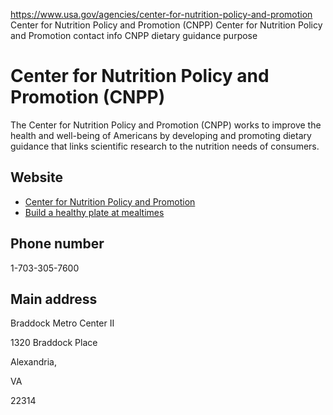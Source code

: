 

https://www.usa.gov/agencies/center-for-nutrition-policy-and-promotion
Center for Nutrition Policy and Promotion (CNPP)
Center for Nutrition Policy and Promotion contact info
CNPP dietary guidance purpose

Center for Nutrition Policy and Promotion
(CNPP)
================================================

The Center for Nutrition Policy and Promotion (CNPP) works to improve the health and well-being of Americans by developing and promoting dietary guidance that links scientific research to the nutrition needs of consumers.

Website
-------

* [Center for Nutrition Policy and Promotion](https://www.fns.usda.gov/cnpp)
* [Build a healthy plate at mealtimes](https://www.myplate.gov/)

Phone number
------------

1-703-305-7600

Main address
------------

Braddock Metro Center II
  

1320 Braddock Place
  

Alexandria,

VA

22314
